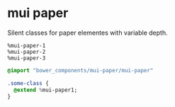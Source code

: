 # mui paper

Silent classes for paper elementes with variable depth.

```
%mui-paper-1
%mui-paper-2
%mui-paper-3
```

```sass
@import "bower_components/mui-paper/mui-paper"

.some-class {
  @extend %mui-paper1;
}
```
